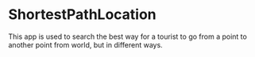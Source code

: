# ShortestPathLocation
This app is used to search the best way for a tourist to go from a point to another point from world, but in different ways.
